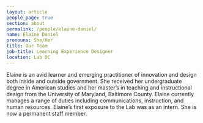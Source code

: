 ```yaml
---
layout: article
people_page: true
section: about
permalink: /people/elaine-daniel/
name: Elaine Daniel
pronouns: She/Her
title: Our Team
job-title: Learning Experience Designer
location: Lab DC
---
```


Elaine is an avid learner and emerging practitioner of innovation and design both inside and outside government. She received her undergraduate degree in American studies and her master’s in teaching and instructional design from the University of Maryland, Baltimore County. Elaine currently manages a range of duties including communications, instruction, and human resources. Elaine’s first exposure to the Lab was as an intern. She is now a permanent staff member.
